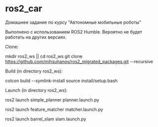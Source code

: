 # ros2_car
Домашнее задание по курсу "Автономные мобильные роботы"

Выполнено с использованием ROS2 Humble. Вероятно не будет работать на других версиях.

Clone:

   mkdir ros2_ws || cd ros2_ws
   git clone https://github.com/mihsuhanov/ros2_migrated_packages.git --recursive

Build (in directory ros2_ws):

   colcon build --symlink-install
   source install/setup.bash

Launch (in directory ros2_ws):

   ros2 launch simple_planner planner.launch.py

   ros2 launch feature_matcher matcher.launch.py

   ros2 launch barrel_slam slam.launch.py


